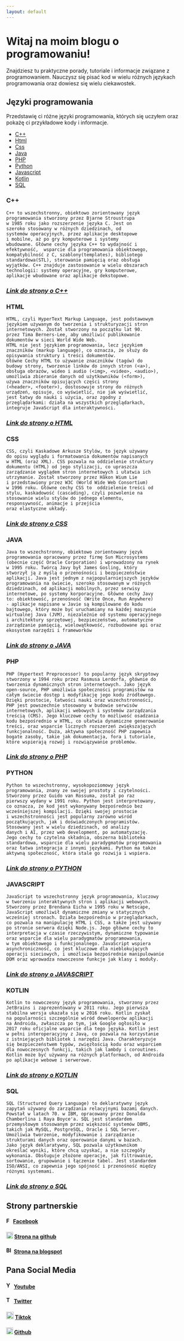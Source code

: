 ```yaml
---
layout: default
---
```


# Witaj na moim blogu o programowaniu!
Znajdziesz tu praktyczne porady, tutoriale i informacje związane z programowaniem.
Nauczysz się pisać kod w wielu różnych językach programowania oraz dowiesz się wielu ciekawostek.

## Języki programowania
Przedstawię ci różne języki programowania, których się uczyłem oraz pokażę ci przykładowe kody i informacje.
- [C++](#c)
- [Html](#html)
- [Css](#css)
- [Java](#java)
- [PHP](#php)
- [Python](#python)
- [Javascript](#javascript)
- [Kotlin](#kotlin)
- [SQL](#sql)

### C++


```
C++ to wszechstronny, obiektowo zorientowany język 
programowania stworzony przez Bjarne Stroustrupa
w 1985 roku jako rozszerzenie języka C. Jest on 
szeroko stosowany w różnych dziedzinach, od 
systemów operacyjnych, przez aplikacje desktopowe
i mobilne, aż po gry komputerowe i systemy 
wbudowane. Główne cechy języka C++ to wydajność i 
efektywność,  wsparcie dla programowania obiektowego, 
kompatybilność z C, szablony(templates), bibliotego 
standardowa(STL), sterowanie pamięcią oraz obsługa
wyjątków. C++ znajduje zastosowanie w wielu obszarach
technologii: systemy operacyjne, gry komputerowe, 
aplikacje wbudowane oraz aplikacje dekstopowe.
```
### _[Link do strony o C++](./cpp.html)_

### HTML

```
HTML, czyli HyperText Markup Language, jest podstawowym 
językiem używanym do tworzenia i strukturyzacji stron 
internetowych. Został stworzony na początku lat 90. 
przez Tima Berners-Lee, aby umożliwić publikowanie 
dokumentów w sieci World Wide Web. 
HTML nie jest językiem programowania, lecz językiem 
znaczników (markup language), co oznacza, że służy do 
opisywania struktury i treści dokumentów.
Główne Cechy HTML to używanie znaczników (tagów) do 
budowy strony, tworzenie linków do innych stron (<a>),
obsługa obrazów, wideo i audio (<img>, <video>, <audio>),
umożliwia zbieranie danych od użytkowników (<form>),
używa znaczników opisujących części strony 
(<header>, <footer>), dostosowuje strony do różnych 
urządzeń, opisuje, co wyświetlić, nie jak wyświetlić,
jest łatwy do nauki i użycia, oraz zgodny z 
przeglądarkami: działa na wszystkich przeglądarkach,
integruje JavaScript dla interaktywności.
```
### _[Link do strony o HTML](./html.html)_

### CSS

```
CSS, czyli Kaskadowe Arkusze Stylów, to język używany 
do opisu wyglądu i formatowania dokumentów napisanych 
w HTML (oraz XML). CSS pozwala na oddzielenie struktury 
dokumentu (HTML) od jego stylizacji, co upraszcza 
zarządzanie wyglądem stron internetowych i ułatwia ich 
utrzymanie. Został stworzony przez Håkon Wium Lie 
i przedstawiony przez W3C (World Wide Web Consortium) 
w 1996 roku. Główne cechy CSS to  oddzielenie treści od 
stylu, kaskadowość (cascading), czyli pozwolenie na 
stosowanie wielu stylów do jednego elementu, 
responsywność, animacje i przejścia 
oraz elastyczne układy.
```
### _[Link do strony o CSS](./css.html)_

### JAVA

```
Java to wszechstronny, obiektowo zorientowany język 
programowania opracowany przez firmę Sun Microsystems 
(obecnie część Oracle Corporation) i wprowadzony na rynek
w 1995 roku. Twórcą Javy był James Gosling, który 
stworzył ją z myślą o przenośności i bezpieczeństwie 
aplikacji. Java jest jednym z najpopularniejszych języków 
programowania na świecie, szeroko stosowanym w różnych 
dziedzinach, od aplikacji mobilnych, przez serwisy 
internetowe, po systemy korporacyjne. Główne cechy Javy 
to: obiektowość, przenośność (Write Once, Run Anywhere)
- aplikacje napisane w Javie są kompilowane do kodu 
bajtowego, który może być uruchamiany na każdej maszynie
wirtualnej Java (JVM), niezależnie od systemu operacyjnego
i architektury sprzętowej, bezpieczeństwo, automatyczne 
zarządzanie pamięcią, wielowątkowość, rozbudowane api oraz
ekosystem narzędzi i frameworków
```
### _[Link do strony o JAVA](./java.html)_

### PHP

```
PHP (Hypertext Preprocessor) to popularny język skryptowy
stworzony w 1994 roku przez Rasmusa Lerdorfa, głównie do 
tworzenia dynamicznych stron internetowych. Jako język 
open-source, PHP umożliwia społeczności programistów na 
całym świecie dostęp i modyfikację jego kodu źródłowego. 
Dzięki prostocie, łatwości nauki oraz wszechstronności, 
PHP jest powszechnie stosowany w budowie serwisów 
internetowych, aplikacji webowych i systemów zarządzania
treścią (CMS). Jego kluczowe cechy to możliwość osadzania
kodu bezpośrednio w HTML, co ułatwia dynamiczne generowanie
treści, oraz wsparcie licznych rozszerzeń zwiększających 
funkcjonalność. Duża, aktywna społeczność PHP zapewnia 
bogate zasoby, takie jak dokumentacja, fora i tutoriale, 
które wspierają rozwój i rozwiązywanie problemów. 
```
### _[Link do strony o PHP](./php.html)_

### PYTHON

```
Python to wszechstronny, wysokopoziomowy język 
programowania, znany ze swojej prostoty i czytelności. 
Stworzony przez Guido van Rossuma, został po raz 
pierwszy wydany w 1991 roku. Python jest interpretowany,
co oznacza, że kod jest wykonywany bezpośrednio bez
wcześniejszej kompilacji. Dzięki swojej prostocie 
i wszechstronności jest popularny zarówno wśród 
początkujących, jak i doświadczonych programistów. 
Stosowany jest w wielu dziedzinach, od analizy
danych i AI, przez web development, po automatyzację. 
Jego cechy to czytelna składnia, obszerna biblioteka 
standardowa, wsparcie dla wielu paradygmatów programowania
oraz łatwa integracja z innymi językami. Python ma także 
aktywną społeczność, która stale go rozwija i wspiera.
```
### _[Link do strony o PYTHON](./python.html)_

### JAVASCRIPT

```
JavaScript to wszechstronny język programowania, kluczowy
w tworzeniu interaktywnych stron i aplikacji webowych. 
Stworzony przez Brendana Eicha w 1995 roku w Netscape, 
JavaScript umożliwił dynamiczne zmiany w statycznych 
wcześniej stronach. Działa bezpośrednio w przeglądarkach, 
co pozwala na manipulację HTML i CSS, a także jest używany
po stronie serwera dzięki Node.js. Jego główne cechy to 
interpretacja w czasie rzeczywistym, dynamiczne typowanie
oraz wsparcie dla wielu paradygmatów programowania, 
w tym obiektowego i funkcjonalnego. JavaScript wspiera 
asynchroniczność, co jest kluczowe dla nieblokujących 
operacji sieciowych, i umożliwia bezpośrednie manipulowanie
DOM oraz wprowadza nowoczesne funkcje jak klasy i moduły.
```
### _[Link do strony o JAVASCRIPT](./javascript.html)_

### KOTLIN

```
Kotlin to nowoczesny język programowania, stworzony przez
JetBrains i zaprezentowany w 2011 roku. Jego pierwsza 
stabilna wersja ukazała się w 2016 roku. Kotlin zyskał 
na popularności szczególnie wśród deweloperów aplikacji 
na Androida, zwłaszcza po tym, jak Google ogłosiło w 
2017 roku oficjalne wsparcie dla tego języka. Kotlin jest
w pełni interoperacyjny z Javą, co pozwala na korzystanie
z istniejących bibliotek i narzędzi Java. Charakteryzuje 
się bezpieczeństwem typów, zwięzłością kodu oraz wsparciem
dla nowoczesnych funkcji, takich jak lambdy i coroutines. 
Kotlin może być używany na różnych platformach, od Androida
po aplikacje webowe i serwerowe.
```
### _[Link do strony o KOTLIN](./kotlin.html)_

### SQL

```
SQL (Structured Query Language) to deklaratywny język 
zapytań używany do zarządzania relacyjnymi bazami danych. 
Powstał w latach 70. w IBM, opracowany przez Donalda 
Chamberlina i Raya Boyce'a. SQL jest standardem 
przemysłowym stosowanym przez większość systemów DBMS, 
takich jak MySQL, PostgreSQL, Oracle i SQL Server. 
Umożliwia tworzenie, modyfikowanie i zarządzanie 
strukturami danych oraz operowanie danymi w bazach. 
Jako język deklaratywny, SQL pozwala użytkownikom 
określać wyniki, które chcą uzyskać, a nie szczegóły 
wykonania. Obsługuje złożone operacje, jak filtrowanie, 
sortowanie, grupowanie i łączenie tabel. Jest standardem 
ISO/ANSI, co zapewnia jego spójność i przenośność między 
różnymi systemami.
```
### _[Link do strony o SQL](./sql.html)_

## Strony partnerskie
#### <img src="Facebook_f_logo_(2019).svg.png" width=15 alt="Facebook logo"> [Facebook](https://m.facebook.com/zstkolbuszowa)
#### <img src="25231.png" width=18 alt="Github logo"> [Strona na github](https://bartdurak.github.io/1a/)
#### <img src="Blogger.svg.png" width=17 alt="Blogspot logo"> [Strona na blogspot](http://pbud.blogspot.com)

## Pana Social Media
#### <img src="Youtube_logo.png" width=17 alt="Youtube logo"> [Youtube](https://www.youtube.com/@bartomiejdurak1723)
#### <img src="x-logo-twitter-elon-musk_dezeen_2364_col_0(1).png" width=17 alt="Twitter logo"> [Twitter](https://x.com/batq2)
#### <img src="tiktok-logo-tiktok-logo-transparent-tiktok-icon-transparent-free-free-png.png" width=20 alt="Tiktok logo"> [Tiktok](https://www.tiktok.com/@mechatronikaedu)
#### <img src="25231.png" width=18 alt="Github logo"> [Github](https://github.com/bartdurak)
